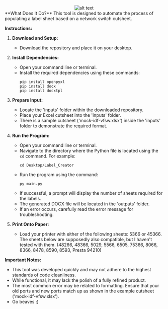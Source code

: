 <div align="center">
  <style>
    .expandable-image {
      max-width: 100px;
      transition: max-width 0.3s ease-in-out;
    }
    .expandable-image:hover {
      max-width: 300px; /* Adjust this value to your desired expansion width */
    }
  </style>
  <img class="expandable-image" src="https://github.com/WarnerGreenbaum/LabelCreator/blob/main/Label_Creator/template_ignore_me/networklogo.jpg" alt="alt text">
</div>
**What Does It Do?**
This tool is designed to automate the process of populating a label sheet based on a network switch cutsheet.

**Instructions:**

1. **Download and Setup:**
   - Download the repository and place it on your desktop.

2. **Install Dependencies:**
   - Open your command line or terminal.
   - Install the required dependencies using these commands:
     ```
     pip install openpyxl
     pip install docx
     pip install docxtpl
     ```

3. **Prepare Input:**
   - Locate the 'inputs' folder within the downloaded repository.
   - Place your Excel cutsheet into the 'inputs' folder.
   - There is a sample cutsheet ('mock-idf-vfsw.xlsx') inside the 'inputs' folder to demonstrate the required format.

4. **Run the Program:**
   - Open your command line or terminal.
   - Navigate to the directory where the Python file is located using the `cd` command. For example:
     ```
     cd Desktop/Label_Creator
     ```
   - Run the program using the command:
     ```
     py main.py
     ```
   - If successful, a prompt will display the number of sheets required for the labels.
   - The generated DOCX file will be located in the 'outputs' folder.
   - If an error occurs, carefully read the error message for troubleshooting.

5. **Print Onto Paper:**
   - Load your printer with either of the following sheets: 5366 or 45366. The sheets below are supposedly also compatible, but I haven't tested with them.
     (48266, 48366, 5029, 5566, 6505, 75366, 8066, 8366, 8478, 8590, 8593, Presta 94210)

**Important Notes:**
- This tool was developed quickly and may not adhere to the highest standards of code cleanliness.
- While functional, it may lack the polish of a fully refined product.
- The most common error may be related to formatting. Ensure that your old ports and new ports match up as shown in the example cutsheet ('mock-idf-vfsw.xlsx').
- Go beaves :)
